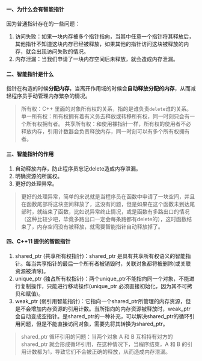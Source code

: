 ####  一、为什么会有智能指针  
因为普通指针存在的一些问题：
1. 访问失败：如果一块内存被多个指针指向，当其中任意一个指针将其释放后，其他指针不知道这块内存已经被释放，如果其他的指针访问这块被释放的内存，就会出现访问失败的情况。
2. 内存泄漏：当我们申请了一块内存空间后未释放，就会造成内存泄漏。
#### 二、智能指针是什么  
指针在构造的时候**分配内存**，当离开作用域的时候会**自动释放分配的内存**，从而减轻程序员手动管理内存繁杂的情况。

>所有权：C++ 里面的对象所有权的关系，指的是谁负责`delete`谁的关系。
>单一所有权：所有权拥有着有义务去释放或转移所有权，同一时刻只会有一个所有权拥有者。
>共享所有权：和使用裸指针一样，所有权的使用者不必释放内存，引用计数器会负责释放内存，同一时刻可以有多个所有权拥有者。
#### 三、智能指针的作用
1. 自动释放内存，防止程序员忘记delete造成内存泄漏。
2. 明确资源的所属权。
3. 更好的处理异常。

> 更好的处理异常，简单的来说就是当程序员在函数中申请了一块空间，并且在函数尾部将这块空间释放了，这没有问题，但是如果在这个函数未到达尾部时，就结束了函数，比如说异常终止情况，或是函数有多路出口的情况（这种比较少吧，毕竟多路出口一定会每条路都有delete的），这时函数结束了，内存空间没有被释放，就需要智能指针自动释放掉了。
#### 四、C++11 提供的智能指针
1. shared_ptr (共享所有权指针)：shared_ptr 是具有共享所有权语义的智能指针。每当共享指针的最后一个所有者被销毁时，关联对象都将被删除(或关联资源被清除)。
2. unique_ptr (独占所有权指针)：两个unique_ptr不能指向同一个对象，不能进行复制操作，只能进行移动操作(unique_ptr 必须直接初始化，因为其不可拷贝和赋值)。
3. weak_ptr (弱引用智能指针)：它指向一个shared_ptr所管理的内存资源，但是不会增加内存资源的引用计数。当所指向的内存资源被释放时，weak_ptr会自动变成空指针。是shared_ptr的一种补充，可以解决shared_ptr的循环引用问题，但是不能直接访问对象，需要先将其转换为shared_ptr。
> shared_ptr 循环引用的问题：当两个对象 A 和 B 互相持有对方的 shared_ptr 就会形成循环引用，在这种情况下，当程序结束，A 和 B 的引用计数都为1，导致它们不会被正确的释放，从而造成内存泄漏。